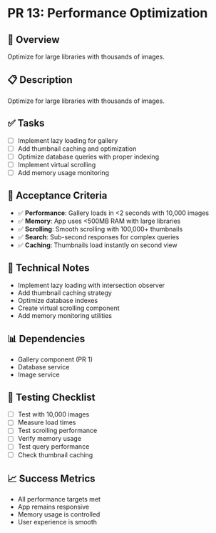# PR 13: Performance Optimization

## 🎯 **Overview**
Optimize for large libraries with thousands of images.

## 📋 **Description**
Optimize for large libraries with thousands of images.

## ✅ **Tasks**
- [ ] Implement lazy loading for gallery
- [ ] Add thumbnail caching and optimization
- [ ] Optimize database queries with proper indexing
- [ ] Implement virtual scrolling
- [ ] Add memory usage monitoring

## 🧪 **Acceptance Criteria**
- ✅ **Performance**: Gallery loads in <2 seconds with 10,000 images
- ✅ **Memory**: App uses <500MB RAM with large libraries
- ✅ **Scrolling**: Smooth scrolling with 100,000+ thumbnails
- ✅ **Search**: Sub-second responses for complex queries
- ✅ **Caching**: Thumbnails load instantly on second view

## 🔧 **Technical Notes**
- Implement lazy loading with intersection observer
- Add thumbnail caching strategy
- Optimize database indexes
- Create virtual scrolling component
- Add memory monitoring utilities

## 📊 **Dependencies**
- Gallery component (PR 1)
- Database service
- Image service

## 🧪 **Testing Checklist**
- [ ] Test with 10,000 images
- [ ] Measure load times
- [ ] Test scrolling performance
- [ ] Verify memory usage
- [ ] Test query performance
- [ ] Check thumbnail caching

## 📈 **Success Metrics**
- All performance targets met
- App remains responsive
- Memory usage is controlled
- User experience is smooth

